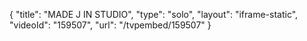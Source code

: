 {
    "title": "MADE J IN STUDIO",
    "type": "solo",
    "layout": "iframe-static",
    "videoId": "159507",
    "url": "\/tvpembed\/159507"
}